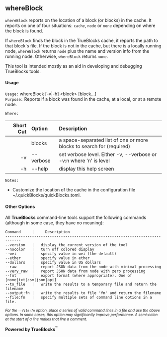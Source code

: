 ## whereBlock

`whereBlock` reports on the location of a block (or blocks) in the cache. It reports on one of four situations: `cache`, `node` or `none` depending on where the block is found.

If `whereBlock` finds the block in the TrueBlocks cache, it reports the path to that block's file. If the block is not in the cache, but there is a locally running node, `whereBlock` returns `node` plus the name and version info from the running node. Otherwise, `whereBlock` returns `none`.

This tool is intended mostly as an aid in developing and debugging TrueBlocks tools.

#### Usage

`Usage:`    whereBlock [-v|-h] &lt;block&gt; [block...]  
`Purpose:`  Reports if a block was found in the cache, at a local, or at a remote node.

`Where:`  

| Short Cut | Option | Description |
| -------: | :------- | :------- |
|  | blocks | a space-separated list of one or more blocks to search for (required) |
| -v | --verbose | set verbose level. Either -v, --verbose or -v:n where 'n' is level |
| -h | --help | display this help screen |

`Notes:`

- Customize the location of the cache in the configuration file ~/.quickBlocks/quickBlocks.toml.

#### Other Options

All **TrueBlocks** command-line tools support the following commands (although in some case, they have no meaning):

    Command     |     Description
    -----------------------------------------------------------------------------
    --version   |   display the current version of the tool
    --nocolor   |   turn off colored display
    --wei       |   specify value in wei (the default)
    --ether     |   specify value in ether
    --dollars   |   specify value in US dollars
    --raw       |   report JSON data from the node with minimal processing
    --very_raw  |   report JSON data from node with zero processing
    --fmt       |   export format (where appropriate). One of [none|txt|csv|json|api]
    --to_file   |   write the results to a temporary file and return the filename
    --output:fn |   write the results to file 'fn' and return the filename
    --file:fn   |   specify multiple sets of command line options in a file.

<small>*For the `--file:fn` option, place a series of valid command lines in a file and use the above options. In some cases, this option may significantly improve performance. A semi-colon at the start of a line makes that line a comment.*</small>

**Powered by TrueBlocks<sup>&trade;</sup>**



